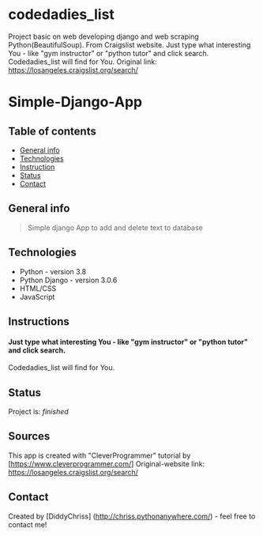 # codedadies_list
Project basic on web developing django and web scraping Python(BeautifulSoup). From Craigslist website. 
Just type what interesting You - like "gym instructor" or "python tutor" and click search.
Codedadies_list will find for You.
Original link:  https://losangeles.craigslist.org/search/

# Simple-Django-App

## Table of contents
* [General info](#general-info)
* [Technologies](#technologies)
* [Instruction](#Instructions)
* [Status](#status)
* [Contact](#contact)

## General info
>Simple django App to add and delete text to database

## Technologies
* Python - version 3.8
* Python Django - version 3.0.6
* HTML/CSS 
* JavaScript 

## Instructions
#### Just type what interesting You - like "gym instructor" or "python tutor" and click search.
Codedadies_list will find for You.

## Status
Project is: _finished_

## Sources
This app is created with "CleverProgrammer" tutorial by [https://www.cleverprogrammer.com/]
Original-website link:  https://losangeles.craigslist.org/search/

## Contact
Created by [DiddyChriss] (http://chriss.pythonanywhere.com/) - feel free to contact me!
